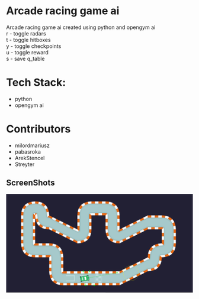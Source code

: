 # Arcade racing game ai
Arcade racing game ai created using python and opengym ai <br />
r - toggle radars <br />
t - toggle hitboxes <br />
y - toggle checkpoints <br />
u - toggle reward <br />
s - save q_table

# Tech Stack:
- python
- opengym ai

# Contributors
- milordmariusz
- pabasroka
- ArekStencel
- Streyter

## ScreenShots
![LoginForm](./ss/basic.png)
